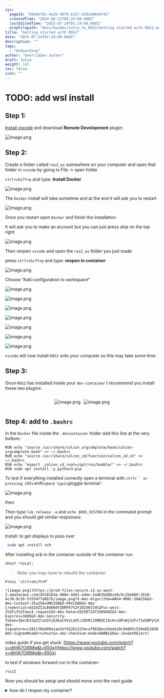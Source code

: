 ```yaml
---
sys:
  pageId: "89e0a78c-4e2b-4070-b327-d28cb0694742"
  createdTime: "2024-08-21T00:24:00.000Z"
  lastEditedTime: "2025-07-24T01:19:00.000Z"
  propFilepath: "docs/Guides/intro_to_ROS2/Getting started with ROS2.md"
title: "Getting started with ROS2"
date: "2025-07-24T01:19:00.000Z"
description: ""
tags:
  - "Onboarding"
author: "Overridden author"
draft: false
weight: 141
toc: false
icon: ""
---
```


# TODO: add wsl install

## Step 1:

[Install vscode](https://code.visualstudio.com/download) and download **Remote Development** plugin:

![image.png](https://prod-files-secure.s3.us-west-2.amazonaws.com/d518164a-d88e-44d1-a4ee-3adb3bd8bce0/efb52993-1881-4a40-b95e-6f020334f022/image.png?X-Amz-Algorithm=AWS4-HMAC-SHA256&X-Amz-Content-Sha256=UNSIGNED-PAYLOAD&X-Amz-Credential=ASIAZI2LB466W3A6KFUO%2F20250724%2Fus-west-2%2Fs3%2Faws4_request&X-Amz-Date=20250724T190936Z&X-Amz-Expires=3600&X-Amz-Security-Token=IQoJb3JpZ2luX2VjEAkaCXVzLXdlc3QtMiJHMEUCIQCekV5p0JEWpgZFGutV2ko7yywqb8OYysSgUKi5AjZ4zAIgbeRziaXULf3SSyDBhXfxTi%2FjFJHSDgvNMQLuyck2Eccq%2FwMIMhAAGgw2Mzc0MjMxODM4MDUiDAGUW%2FA1TgJUfhJYWCrcA9XsH4W%2BjJnG0swNOuXxCjj5t%2FbIsPerUmJajXA%2BG2MP5Ejr9nw4DMxKOnZJ86n64w54IybxuauajlBwB7fZ877reD8e0QA%2BjdvGIDwDNadekc4og4GVakpdUE9mjs%2ByZt7LBd3bceBtrs2H%2BszjxWVA6KTfr25AR%2FkaSiDmOTfKiBJ0%2FenKUwjfJ0QU1xW8HOaOOHBCKmfTdU3phAm0S6ywef4Ap%2BTCz0l%2B1d%2FLYb0Bey3KpcRUlVRNlro7x%2B%2FGkuGqDIPTmoVc2utgAUVjJZ4j5zUHeINDHcyVzxNmtry4VL8st93G6KfgG3sZWzH64RjvSJeQ1ACUf3rHI1Tu9MVj3Jl5Pyn01JNeR5q%2FV2v1Xu%2BClosY8O3qLYJEM47OLHMoECwPfRqSXTAJvklJRrCMv2zK1sLG8he2e7P8vuJ7f7pxk8QTIFqdZQHtosHGuJ%2BKbXud1Jsktz6HXD8gdvAs0ebPOmX97RtpmBDFBc%2FnIYh3Gxuq3U2OQy%2Fhijv4zCWFDmuIR8iUtOg2C3grW4M4AUTKs39TBRobU5tFRdro8pRJAE3HVN1mjt%2BZQ3HfnF9EbGCNlLz80%2FRQDnFs8XroIwnj%2Fd9VQBQQeYTNZqrTlxgA8Eyze8r2Vj3EMPLTicQGOqUB9TF0V5z2wtbY4cWM7SQ7rosQFdSTedIQzRx6uxZs3jxnvuewbXSQ0TGWXbCz6158SeEDMxZRJu8xWvtTRtqkhYti3iVECYAh4JaNlzgQRSPwGlhNz2pSIAvGTnuolQn1YYel3YRgM7%2BQW%2Br2FQJNzACP9KJflaS%2F7d86tYDM8EutQ1XGPZTVJFoQllUxE%2BhKNmsfT09Vk3lPHl3mtRyyv2545Ono&X-Amz-Signature=434eabb1784ad8e493a4c65d2eedf0d0fe01dfdc8534c6303cf89cb5872e3480&X-Amz-SignedHeaders=host&x-amz-checksum-mode=ENABLED&x-id=GetObject)

## Step 2:

Create a folder called `ros2_ws` somewhere on your computer and open that folder in `vscode` by going to File → open folder 

`ctrl+shift+p` and type: **Install Docker**

![image.png](https://prod-files-secure.s3.us-west-2.amazonaws.com/d518164a-d88e-44d1-a4ee-3adb3bd8bce0/2269dc0e-1cd5-47ff-bceb-c04ad9b2eab0/image.png?X-Amz-Algorithm=AWS4-HMAC-SHA256&X-Amz-Content-Sha256=UNSIGNED-PAYLOAD&X-Amz-Credential=ASIAZI2LB466W3A6KFUO%2F20250724%2Fus-west-2%2Fs3%2Faws4_request&X-Amz-Date=20250724T190936Z&X-Amz-Expires=3600&X-Amz-Security-Token=IQoJb3JpZ2luX2VjEAkaCXVzLXdlc3QtMiJHMEUCIQCekV5p0JEWpgZFGutV2ko7yywqb8OYysSgUKi5AjZ4zAIgbeRziaXULf3SSyDBhXfxTi%2FjFJHSDgvNMQLuyck2Eccq%2FwMIMhAAGgw2Mzc0MjMxODM4MDUiDAGUW%2FA1TgJUfhJYWCrcA9XsH4W%2BjJnG0swNOuXxCjj5t%2FbIsPerUmJajXA%2BG2MP5Ejr9nw4DMxKOnZJ86n64w54IybxuauajlBwB7fZ877reD8e0QA%2BjdvGIDwDNadekc4og4GVakpdUE9mjs%2ByZt7LBd3bceBtrs2H%2BszjxWVA6KTfr25AR%2FkaSiDmOTfKiBJ0%2FenKUwjfJ0QU1xW8HOaOOHBCKmfTdU3phAm0S6ywef4Ap%2BTCz0l%2B1d%2FLYb0Bey3KpcRUlVRNlro7x%2B%2FGkuGqDIPTmoVc2utgAUVjJZ4j5zUHeINDHcyVzxNmtry4VL8st93G6KfgG3sZWzH64RjvSJeQ1ACUf3rHI1Tu9MVj3Jl5Pyn01JNeR5q%2FV2v1Xu%2BClosY8O3qLYJEM47OLHMoECwPfRqSXTAJvklJRrCMv2zK1sLG8he2e7P8vuJ7f7pxk8QTIFqdZQHtosHGuJ%2BKbXud1Jsktz6HXD8gdvAs0ebPOmX97RtpmBDFBc%2FnIYh3Gxuq3U2OQy%2Fhijv4zCWFDmuIR8iUtOg2C3grW4M4AUTKs39TBRobU5tFRdro8pRJAE3HVN1mjt%2BZQ3HfnF9EbGCNlLz80%2FRQDnFs8XroIwnj%2Fd9VQBQQeYTNZqrTlxgA8Eyze8r2Vj3EMPLTicQGOqUB9TF0V5z2wtbY4cWM7SQ7rosQFdSTedIQzRx6uxZs3jxnvuewbXSQ0TGWXbCz6158SeEDMxZRJu8xWvtTRtqkhYti3iVECYAh4JaNlzgQRSPwGlhNz2pSIAvGTnuolQn1YYel3YRgM7%2BQW%2Br2FQJNzACP9KJflaS%2F7d86tYDM8EutQ1XGPZTVJFoQllUxE%2BhKNmsfT09Vk3lPHl3mtRyyv2545Ono&X-Amz-Signature=4ae6a164f272dbb6f1a360e0f7a8f474be73bfb4a9df8a65902b53158031646c&X-Amz-SignedHeaders=host&x-amz-checksum-mode=ENABLED&x-id=GetObject)

The `Docker` install will take sometime and at the end it will ask you to restart

![image.png](https://prod-files-secure.s3.us-west-2.amazonaws.com/d518164a-d88e-44d1-a4ee-3adb3bd8bce0/ed233f78-be33-4b1f-b89c-9c346c0e961e/image.png?X-Amz-Algorithm=AWS4-HMAC-SHA256&X-Amz-Content-Sha256=UNSIGNED-PAYLOAD&X-Amz-Credential=ASIAZI2LB466W3A6KFUO%2F20250724%2Fus-west-2%2Fs3%2Faws4_request&X-Amz-Date=20250724T190936Z&X-Amz-Expires=3600&X-Amz-Security-Token=IQoJb3JpZ2luX2VjEAkaCXVzLXdlc3QtMiJHMEUCIQCekV5p0JEWpgZFGutV2ko7yywqb8OYysSgUKi5AjZ4zAIgbeRziaXULf3SSyDBhXfxTi%2FjFJHSDgvNMQLuyck2Eccq%2FwMIMhAAGgw2Mzc0MjMxODM4MDUiDAGUW%2FA1TgJUfhJYWCrcA9XsH4W%2BjJnG0swNOuXxCjj5t%2FbIsPerUmJajXA%2BG2MP5Ejr9nw4DMxKOnZJ86n64w54IybxuauajlBwB7fZ877reD8e0QA%2BjdvGIDwDNadekc4og4GVakpdUE9mjs%2ByZt7LBd3bceBtrs2H%2BszjxWVA6KTfr25AR%2FkaSiDmOTfKiBJ0%2FenKUwjfJ0QU1xW8HOaOOHBCKmfTdU3phAm0S6ywef4Ap%2BTCz0l%2B1d%2FLYb0Bey3KpcRUlVRNlro7x%2B%2FGkuGqDIPTmoVc2utgAUVjJZ4j5zUHeINDHcyVzxNmtry4VL8st93G6KfgG3sZWzH64RjvSJeQ1ACUf3rHI1Tu9MVj3Jl5Pyn01JNeR5q%2FV2v1Xu%2BClosY8O3qLYJEM47OLHMoECwPfRqSXTAJvklJRrCMv2zK1sLG8he2e7P8vuJ7f7pxk8QTIFqdZQHtosHGuJ%2BKbXud1Jsktz6HXD8gdvAs0ebPOmX97RtpmBDFBc%2FnIYh3Gxuq3U2OQy%2Fhijv4zCWFDmuIR8iUtOg2C3grW4M4AUTKs39TBRobU5tFRdro8pRJAE3HVN1mjt%2BZQ3HfnF9EbGCNlLz80%2FRQDnFs8XroIwnj%2Fd9VQBQQeYTNZqrTlxgA8Eyze8r2Vj3EMPLTicQGOqUB9TF0V5z2wtbY4cWM7SQ7rosQFdSTedIQzRx6uxZs3jxnvuewbXSQ0TGWXbCz6158SeEDMxZRJu8xWvtTRtqkhYti3iVECYAh4JaNlzgQRSPwGlhNz2pSIAvGTnuolQn1YYel3YRgM7%2BQW%2Br2FQJNzACP9KJflaS%2F7d86tYDM8EutQ1XGPZTVJFoQllUxE%2BhKNmsfT09Vk3lPHl3mtRyyv2545Ono&X-Amz-Signature=b62990bac5094d807c7f86c676ac3f10874cb094093cb86e40df01f4af5f07ea&X-Amz-SignedHeaders=host&x-amz-checksum-mode=ENABLED&x-id=GetObject)

Once you restart open `Docker` and finish the installation

It will ask you to make an account but you can just press skip on the top right

![image.png](https://prod-files-secure.s3.us-west-2.amazonaws.com/d518164a-d88e-44d1-a4ee-3adb3bd8bce0/21010ad9-1659-4fd9-9f59-9932a09b2a3d/image.png?X-Amz-Algorithm=AWS4-HMAC-SHA256&X-Amz-Content-Sha256=UNSIGNED-PAYLOAD&X-Amz-Credential=ASIAZI2LB466W3A6KFUO%2F20250724%2Fus-west-2%2Fs3%2Faws4_request&X-Amz-Date=20250724T190936Z&X-Amz-Expires=3600&X-Amz-Security-Token=IQoJb3JpZ2luX2VjEAkaCXVzLXdlc3QtMiJHMEUCIQCekV5p0JEWpgZFGutV2ko7yywqb8OYysSgUKi5AjZ4zAIgbeRziaXULf3SSyDBhXfxTi%2FjFJHSDgvNMQLuyck2Eccq%2FwMIMhAAGgw2Mzc0MjMxODM4MDUiDAGUW%2FA1TgJUfhJYWCrcA9XsH4W%2BjJnG0swNOuXxCjj5t%2FbIsPerUmJajXA%2BG2MP5Ejr9nw4DMxKOnZJ86n64w54IybxuauajlBwB7fZ877reD8e0QA%2BjdvGIDwDNadekc4og4GVakpdUE9mjs%2ByZt7LBd3bceBtrs2H%2BszjxWVA6KTfr25AR%2FkaSiDmOTfKiBJ0%2FenKUwjfJ0QU1xW8HOaOOHBCKmfTdU3phAm0S6ywef4Ap%2BTCz0l%2B1d%2FLYb0Bey3KpcRUlVRNlro7x%2B%2FGkuGqDIPTmoVc2utgAUVjJZ4j5zUHeINDHcyVzxNmtry4VL8st93G6KfgG3sZWzH64RjvSJeQ1ACUf3rHI1Tu9MVj3Jl5Pyn01JNeR5q%2FV2v1Xu%2BClosY8O3qLYJEM47OLHMoECwPfRqSXTAJvklJRrCMv2zK1sLG8he2e7P8vuJ7f7pxk8QTIFqdZQHtosHGuJ%2BKbXud1Jsktz6HXD8gdvAs0ebPOmX97RtpmBDFBc%2FnIYh3Gxuq3U2OQy%2Fhijv4zCWFDmuIR8iUtOg2C3grW4M4AUTKs39TBRobU5tFRdro8pRJAE3HVN1mjt%2BZQ3HfnF9EbGCNlLz80%2FRQDnFs8XroIwnj%2Fd9VQBQQeYTNZqrTlxgA8Eyze8r2Vj3EMPLTicQGOqUB9TF0V5z2wtbY4cWM7SQ7rosQFdSTedIQzRx6uxZs3jxnvuewbXSQ0TGWXbCz6158SeEDMxZRJu8xWvtTRtqkhYti3iVECYAh4JaNlzgQRSPwGlhNz2pSIAvGTnuolQn1YYel3YRgM7%2BQW%2Br2FQJNzACP9KJflaS%2F7d86tYDM8EutQ1XGPZTVJFoQllUxE%2BhKNmsfT09Vk3lPHl3mtRyyv2545Ono&X-Amz-Signature=3fefd50c55eeebb68018ee25672a8c4485227c5880f542478f405e83b2b21ce8&X-Amz-SignedHeaders=host&x-amz-checksum-mode=ENABLED&x-id=GetObject)

Then reopen `vscode` and open the `ros2_ws` folder you just made

press `ctrl+shift+p` and type: **reopen in container**

![image.png](https://prod-files-secure.s3.us-west-2.amazonaws.com/d518164a-d88e-44d1-a4ee-3adb3bd8bce0/4e93b8c2-41ad-488c-8095-c74205196118/image.png?X-Amz-Algorithm=AWS4-HMAC-SHA256&X-Amz-Content-Sha256=UNSIGNED-PAYLOAD&X-Amz-Credential=ASIAZI2LB466W3A6KFUO%2F20250724%2Fus-west-2%2Fs3%2Faws4_request&X-Amz-Date=20250724T190936Z&X-Amz-Expires=3600&X-Amz-Security-Token=IQoJb3JpZ2luX2VjEAkaCXVzLXdlc3QtMiJHMEUCIQCekV5p0JEWpgZFGutV2ko7yywqb8OYysSgUKi5AjZ4zAIgbeRziaXULf3SSyDBhXfxTi%2FjFJHSDgvNMQLuyck2Eccq%2FwMIMhAAGgw2Mzc0MjMxODM4MDUiDAGUW%2FA1TgJUfhJYWCrcA9XsH4W%2BjJnG0swNOuXxCjj5t%2FbIsPerUmJajXA%2BG2MP5Ejr9nw4DMxKOnZJ86n64w54IybxuauajlBwB7fZ877reD8e0QA%2BjdvGIDwDNadekc4og4GVakpdUE9mjs%2ByZt7LBd3bceBtrs2H%2BszjxWVA6KTfr25AR%2FkaSiDmOTfKiBJ0%2FenKUwjfJ0QU1xW8HOaOOHBCKmfTdU3phAm0S6ywef4Ap%2BTCz0l%2B1d%2FLYb0Bey3KpcRUlVRNlro7x%2B%2FGkuGqDIPTmoVc2utgAUVjJZ4j5zUHeINDHcyVzxNmtry4VL8st93G6KfgG3sZWzH64RjvSJeQ1ACUf3rHI1Tu9MVj3Jl5Pyn01JNeR5q%2FV2v1Xu%2BClosY8O3qLYJEM47OLHMoECwPfRqSXTAJvklJRrCMv2zK1sLG8he2e7P8vuJ7f7pxk8QTIFqdZQHtosHGuJ%2BKbXud1Jsktz6HXD8gdvAs0ebPOmX97RtpmBDFBc%2FnIYh3Gxuq3U2OQy%2Fhijv4zCWFDmuIR8iUtOg2C3grW4M4AUTKs39TBRobU5tFRdro8pRJAE3HVN1mjt%2BZQ3HfnF9EbGCNlLz80%2FRQDnFs8XroIwnj%2Fd9VQBQQeYTNZqrTlxgA8Eyze8r2Vj3EMPLTicQGOqUB9TF0V5z2wtbY4cWM7SQ7rosQFdSTedIQzRx6uxZs3jxnvuewbXSQ0TGWXbCz6158SeEDMxZRJu8xWvtTRtqkhYti3iVECYAh4JaNlzgQRSPwGlhNz2pSIAvGTnuolQn1YYel3YRgM7%2BQW%2Br2FQJNzACP9KJflaS%2F7d86tYDM8EutQ1XGPZTVJFoQllUxE%2BhKNmsfT09Vk3lPHl3mtRyyv2545Ono&X-Amz-Signature=34e5755600c7583af137e363dabc31126a3e9b1407e7c0b663e29200544682d1&X-Amz-SignedHeaders=host&x-amz-checksum-mode=ENABLED&x-id=GetObject)

Choose “Add configuration to workspace”

![image.png](https://prod-files-secure.s3.us-west-2.amazonaws.com/d518164a-d88e-44d1-a4ee-3adb3bd8bce0/9560b282-5060-4989-ba37-97e7b2c22476/image.png?X-Amz-Algorithm=AWS4-HMAC-SHA256&X-Amz-Content-Sha256=UNSIGNED-PAYLOAD&X-Amz-Credential=ASIAZI2LB466W3A6KFUO%2F20250724%2Fus-west-2%2Fs3%2Faws4_request&X-Amz-Date=20250724T190936Z&X-Amz-Expires=3600&X-Amz-Security-Token=IQoJb3JpZ2luX2VjEAkaCXVzLXdlc3QtMiJHMEUCIQCekV5p0JEWpgZFGutV2ko7yywqb8OYysSgUKi5AjZ4zAIgbeRziaXULf3SSyDBhXfxTi%2FjFJHSDgvNMQLuyck2Eccq%2FwMIMhAAGgw2Mzc0MjMxODM4MDUiDAGUW%2FA1TgJUfhJYWCrcA9XsH4W%2BjJnG0swNOuXxCjj5t%2FbIsPerUmJajXA%2BG2MP5Ejr9nw4DMxKOnZJ86n64w54IybxuauajlBwB7fZ877reD8e0QA%2BjdvGIDwDNadekc4og4GVakpdUE9mjs%2ByZt7LBd3bceBtrs2H%2BszjxWVA6KTfr25AR%2FkaSiDmOTfKiBJ0%2FenKUwjfJ0QU1xW8HOaOOHBCKmfTdU3phAm0S6ywef4Ap%2BTCz0l%2B1d%2FLYb0Bey3KpcRUlVRNlro7x%2B%2FGkuGqDIPTmoVc2utgAUVjJZ4j5zUHeINDHcyVzxNmtry4VL8st93G6KfgG3sZWzH64RjvSJeQ1ACUf3rHI1Tu9MVj3Jl5Pyn01JNeR5q%2FV2v1Xu%2BClosY8O3qLYJEM47OLHMoECwPfRqSXTAJvklJRrCMv2zK1sLG8he2e7P8vuJ7f7pxk8QTIFqdZQHtosHGuJ%2BKbXud1Jsktz6HXD8gdvAs0ebPOmX97RtpmBDFBc%2FnIYh3Gxuq3U2OQy%2Fhijv4zCWFDmuIR8iUtOg2C3grW4M4AUTKs39TBRobU5tFRdro8pRJAE3HVN1mjt%2BZQ3HfnF9EbGCNlLz80%2FRQDnFs8XroIwnj%2Fd9VQBQQeYTNZqrTlxgA8Eyze8r2Vj3EMPLTicQGOqUB9TF0V5z2wtbY4cWM7SQ7rosQFdSTedIQzRx6uxZs3jxnvuewbXSQ0TGWXbCz6158SeEDMxZRJu8xWvtTRtqkhYti3iVECYAh4JaNlzgQRSPwGlhNz2pSIAvGTnuolQn1YYel3YRgM7%2BQW%2Br2FQJNzACP9KJflaS%2F7d86tYDM8EutQ1XGPZTVJFoQllUxE%2BhKNmsfT09Vk3lPHl3mtRyyv2545Ono&X-Amz-Signature=95881ca22f74367036170347d075e1a2601f1b1456ce5726baad9f862b3bc4ed&X-Amz-SignedHeaders=host&x-amz-checksum-mode=ENABLED&x-id=GetObject)

![image.png](https://prod-files-secure.s3.us-west-2.amazonaws.com/d518164a-d88e-44d1-a4ee-3adb3bd8bce0/2ee63f81-886b-48e8-a553-dc6e5eac99e4/image.png?X-Amz-Algorithm=AWS4-HMAC-SHA256&X-Amz-Content-Sha256=UNSIGNED-PAYLOAD&X-Amz-Credential=ASIAZI2LB466W3A6KFUO%2F20250724%2Fus-west-2%2Fs3%2Faws4_request&X-Amz-Date=20250724T190936Z&X-Amz-Expires=3600&X-Amz-Security-Token=IQoJb3JpZ2luX2VjEAkaCXVzLXdlc3QtMiJHMEUCIQCekV5p0JEWpgZFGutV2ko7yywqb8OYysSgUKi5AjZ4zAIgbeRziaXULf3SSyDBhXfxTi%2FjFJHSDgvNMQLuyck2Eccq%2FwMIMhAAGgw2Mzc0MjMxODM4MDUiDAGUW%2FA1TgJUfhJYWCrcA9XsH4W%2BjJnG0swNOuXxCjj5t%2FbIsPerUmJajXA%2BG2MP5Ejr9nw4DMxKOnZJ86n64w54IybxuauajlBwB7fZ877reD8e0QA%2BjdvGIDwDNadekc4og4GVakpdUE9mjs%2ByZt7LBd3bceBtrs2H%2BszjxWVA6KTfr25AR%2FkaSiDmOTfKiBJ0%2FenKUwjfJ0QU1xW8HOaOOHBCKmfTdU3phAm0S6ywef4Ap%2BTCz0l%2B1d%2FLYb0Bey3KpcRUlVRNlro7x%2B%2FGkuGqDIPTmoVc2utgAUVjJZ4j5zUHeINDHcyVzxNmtry4VL8st93G6KfgG3sZWzH64RjvSJeQ1ACUf3rHI1Tu9MVj3Jl5Pyn01JNeR5q%2FV2v1Xu%2BClosY8O3qLYJEM47OLHMoECwPfRqSXTAJvklJRrCMv2zK1sLG8he2e7P8vuJ7f7pxk8QTIFqdZQHtosHGuJ%2BKbXud1Jsktz6HXD8gdvAs0ebPOmX97RtpmBDFBc%2FnIYh3Gxuq3U2OQy%2Fhijv4zCWFDmuIR8iUtOg2C3grW4M4AUTKs39TBRobU5tFRdro8pRJAE3HVN1mjt%2BZQ3HfnF9EbGCNlLz80%2FRQDnFs8XroIwnj%2Fd9VQBQQeYTNZqrTlxgA8Eyze8r2Vj3EMPLTicQGOqUB9TF0V5z2wtbY4cWM7SQ7rosQFdSTedIQzRx6uxZs3jxnvuewbXSQ0TGWXbCz6158SeEDMxZRJu8xWvtTRtqkhYti3iVECYAh4JaNlzgQRSPwGlhNz2pSIAvGTnuolQn1YYel3YRgM7%2BQW%2Br2FQJNzACP9KJflaS%2F7d86tYDM8EutQ1XGPZTVJFoQllUxE%2BhKNmsfT09Vk3lPHl3mtRyyv2545Ono&X-Amz-Signature=55832fa8e3c205ddc325f5ba35b229a8367c61ef6046951f09521b657daf299e&X-Amz-SignedHeaders=host&x-amz-checksum-mode=ENABLED&x-id=GetObject)

![image.png](https://prod-files-secure.s3.us-west-2.amazonaws.com/d518164a-d88e-44d1-a4ee-3adb3bd8bce0/e0fd626c-c8b6-4b2c-95d1-fa4c26514504/image.png?X-Amz-Algorithm=AWS4-HMAC-SHA256&X-Amz-Content-Sha256=UNSIGNED-PAYLOAD&X-Amz-Credential=ASIAZI2LB466W3A6KFUO%2F20250724%2Fus-west-2%2Fs3%2Faws4_request&X-Amz-Date=20250724T190936Z&X-Amz-Expires=3600&X-Amz-Security-Token=IQoJb3JpZ2luX2VjEAkaCXVzLXdlc3QtMiJHMEUCIQCekV5p0JEWpgZFGutV2ko7yywqb8OYysSgUKi5AjZ4zAIgbeRziaXULf3SSyDBhXfxTi%2FjFJHSDgvNMQLuyck2Eccq%2FwMIMhAAGgw2Mzc0MjMxODM4MDUiDAGUW%2FA1TgJUfhJYWCrcA9XsH4W%2BjJnG0swNOuXxCjj5t%2FbIsPerUmJajXA%2BG2MP5Ejr9nw4DMxKOnZJ86n64w54IybxuauajlBwB7fZ877reD8e0QA%2BjdvGIDwDNadekc4og4GVakpdUE9mjs%2ByZt7LBd3bceBtrs2H%2BszjxWVA6KTfr25AR%2FkaSiDmOTfKiBJ0%2FenKUwjfJ0QU1xW8HOaOOHBCKmfTdU3phAm0S6ywef4Ap%2BTCz0l%2B1d%2FLYb0Bey3KpcRUlVRNlro7x%2B%2FGkuGqDIPTmoVc2utgAUVjJZ4j5zUHeINDHcyVzxNmtry4VL8st93G6KfgG3sZWzH64RjvSJeQ1ACUf3rHI1Tu9MVj3Jl5Pyn01JNeR5q%2FV2v1Xu%2BClosY8O3qLYJEM47OLHMoECwPfRqSXTAJvklJRrCMv2zK1sLG8he2e7P8vuJ7f7pxk8QTIFqdZQHtosHGuJ%2BKbXud1Jsktz6HXD8gdvAs0ebPOmX97RtpmBDFBc%2FnIYh3Gxuq3U2OQy%2Fhijv4zCWFDmuIR8iUtOg2C3grW4M4AUTKs39TBRobU5tFRdro8pRJAE3HVN1mjt%2BZQ3HfnF9EbGCNlLz80%2FRQDnFs8XroIwnj%2Fd9VQBQQeYTNZqrTlxgA8Eyze8r2Vj3EMPLTicQGOqUB9TF0V5z2wtbY4cWM7SQ7rosQFdSTedIQzRx6uxZs3jxnvuewbXSQ0TGWXbCz6158SeEDMxZRJu8xWvtTRtqkhYti3iVECYAh4JaNlzgQRSPwGlhNz2pSIAvGTnuolQn1YYel3YRgM7%2BQW%2Br2FQJNzACP9KJflaS%2F7d86tYDM8EutQ1XGPZTVJFoQllUxE%2BhKNmsfT09Vk3lPHl3mtRyyv2545Ono&X-Amz-Signature=9d4f6e435c9b3c3343cba4d182d1a5f50ae59d9a1690640ed2bea4d379f238c2&X-Amz-SignedHeaders=host&x-amz-checksum-mode=ENABLED&x-id=GetObject)

![image.png](https://prod-files-secure.s3.us-west-2.amazonaws.com/d518164a-d88e-44d1-a4ee-3adb3bd8bce0/a2e13f50-d2ab-4719-a4c2-7ced634bfc9d/image.png?X-Amz-Algorithm=AWS4-HMAC-SHA256&X-Amz-Content-Sha256=UNSIGNED-PAYLOAD&X-Amz-Credential=ASIAZI2LB466W3A6KFUO%2F20250724%2Fus-west-2%2Fs3%2Faws4_request&X-Amz-Date=20250724T190936Z&X-Amz-Expires=3600&X-Amz-Security-Token=IQoJb3JpZ2luX2VjEAkaCXVzLXdlc3QtMiJHMEUCIQCekV5p0JEWpgZFGutV2ko7yywqb8OYysSgUKi5AjZ4zAIgbeRziaXULf3SSyDBhXfxTi%2FjFJHSDgvNMQLuyck2Eccq%2FwMIMhAAGgw2Mzc0MjMxODM4MDUiDAGUW%2FA1TgJUfhJYWCrcA9XsH4W%2BjJnG0swNOuXxCjj5t%2FbIsPerUmJajXA%2BG2MP5Ejr9nw4DMxKOnZJ86n64w54IybxuauajlBwB7fZ877reD8e0QA%2BjdvGIDwDNadekc4og4GVakpdUE9mjs%2ByZt7LBd3bceBtrs2H%2BszjxWVA6KTfr25AR%2FkaSiDmOTfKiBJ0%2FenKUwjfJ0QU1xW8HOaOOHBCKmfTdU3phAm0S6ywef4Ap%2BTCz0l%2B1d%2FLYb0Bey3KpcRUlVRNlro7x%2B%2FGkuGqDIPTmoVc2utgAUVjJZ4j5zUHeINDHcyVzxNmtry4VL8st93G6KfgG3sZWzH64RjvSJeQ1ACUf3rHI1Tu9MVj3Jl5Pyn01JNeR5q%2FV2v1Xu%2BClosY8O3qLYJEM47OLHMoECwPfRqSXTAJvklJRrCMv2zK1sLG8he2e7P8vuJ7f7pxk8QTIFqdZQHtosHGuJ%2BKbXud1Jsktz6HXD8gdvAs0ebPOmX97RtpmBDFBc%2FnIYh3Gxuq3U2OQy%2Fhijv4zCWFDmuIR8iUtOg2C3grW4M4AUTKs39TBRobU5tFRdro8pRJAE3HVN1mjt%2BZQ3HfnF9EbGCNlLz80%2FRQDnFs8XroIwnj%2Fd9VQBQQeYTNZqrTlxgA8Eyze8r2Vj3EMPLTicQGOqUB9TF0V5z2wtbY4cWM7SQ7rosQFdSTedIQzRx6uxZs3jxnvuewbXSQ0TGWXbCz6158SeEDMxZRJu8xWvtTRtqkhYti3iVECYAh4JaNlzgQRSPwGlhNz2pSIAvGTnuolQn1YYel3YRgM7%2BQW%2Br2FQJNzACP9KJflaS%2F7d86tYDM8EutQ1XGPZTVJFoQllUxE%2BhKNmsfT09Vk3lPHl3mtRyyv2545Ono&X-Amz-Signature=16ae3fdc82cfb7f59b8d192afe84e6c5340d39a5b2ecc34e35379f83c744f441&X-Amz-SignedHeaders=host&x-amz-checksum-mode=ENABLED&x-id=GetObject)

![image.png](https://prod-files-secure.s3.us-west-2.amazonaws.com/d518164a-d88e-44d1-a4ee-3adb3bd8bce0/6cc478ad-aaba-4bf7-9fcc-403277ab896c/image.png?X-Amz-Algorithm=AWS4-HMAC-SHA256&X-Amz-Content-Sha256=UNSIGNED-PAYLOAD&X-Amz-Credential=ASIAZI2LB466W3A6KFUO%2F20250724%2Fus-west-2%2Fs3%2Faws4_request&X-Amz-Date=20250724T190936Z&X-Amz-Expires=3600&X-Amz-Security-Token=IQoJb3JpZ2luX2VjEAkaCXVzLXdlc3QtMiJHMEUCIQCekV5p0JEWpgZFGutV2ko7yywqb8OYysSgUKi5AjZ4zAIgbeRziaXULf3SSyDBhXfxTi%2FjFJHSDgvNMQLuyck2Eccq%2FwMIMhAAGgw2Mzc0MjMxODM4MDUiDAGUW%2FA1TgJUfhJYWCrcA9XsH4W%2BjJnG0swNOuXxCjj5t%2FbIsPerUmJajXA%2BG2MP5Ejr9nw4DMxKOnZJ86n64w54IybxuauajlBwB7fZ877reD8e0QA%2BjdvGIDwDNadekc4og4GVakpdUE9mjs%2ByZt7LBd3bceBtrs2H%2BszjxWVA6KTfr25AR%2FkaSiDmOTfKiBJ0%2FenKUwjfJ0QU1xW8HOaOOHBCKmfTdU3phAm0S6ywef4Ap%2BTCz0l%2B1d%2FLYb0Bey3KpcRUlVRNlro7x%2B%2FGkuGqDIPTmoVc2utgAUVjJZ4j5zUHeINDHcyVzxNmtry4VL8st93G6KfgG3sZWzH64RjvSJeQ1ACUf3rHI1Tu9MVj3Jl5Pyn01JNeR5q%2FV2v1Xu%2BClosY8O3qLYJEM47OLHMoECwPfRqSXTAJvklJRrCMv2zK1sLG8he2e7P8vuJ7f7pxk8QTIFqdZQHtosHGuJ%2BKbXud1Jsktz6HXD8gdvAs0ebPOmX97RtpmBDFBc%2FnIYh3Gxuq3U2OQy%2Fhijv4zCWFDmuIR8iUtOg2C3grW4M4AUTKs39TBRobU5tFRdro8pRJAE3HVN1mjt%2BZQ3HfnF9EbGCNlLz80%2FRQDnFs8XroIwnj%2Fd9VQBQQeYTNZqrTlxgA8Eyze8r2Vj3EMPLTicQGOqUB9TF0V5z2wtbY4cWM7SQ7rosQFdSTedIQzRx6uxZs3jxnvuewbXSQ0TGWXbCz6158SeEDMxZRJu8xWvtTRtqkhYti3iVECYAh4JaNlzgQRSPwGlhNz2pSIAvGTnuolQn1YYel3YRgM7%2BQW%2Br2FQJNzACP9KJflaS%2F7d86tYDM8EutQ1XGPZTVJFoQllUxE%2BhKNmsfT09Vk3lPHl3mtRyyv2545Ono&X-Amz-Signature=cf6d4df6101403b3839a2ecde31d4f12aa7e946d0751cc24d6622b9789920a78&X-Amz-SignedHeaders=host&x-amz-checksum-mode=ENABLED&x-id=GetObject)

![image.png](https://prod-files-secure.s3.us-west-2.amazonaws.com/d518164a-d88e-44d1-a4ee-3adb3bd8bce0/53255b28-f75e-430f-b9e3-c0ac8577e42b/image.png?X-Amz-Algorithm=AWS4-HMAC-SHA256&X-Amz-Content-Sha256=UNSIGNED-PAYLOAD&X-Amz-Credential=ASIAZI2LB466W3A6KFUO%2F20250724%2Fus-west-2%2Fs3%2Faws4_request&X-Amz-Date=20250724T190936Z&X-Amz-Expires=3600&X-Amz-Security-Token=IQoJb3JpZ2luX2VjEAkaCXVzLXdlc3QtMiJHMEUCIQCekV5p0JEWpgZFGutV2ko7yywqb8OYysSgUKi5AjZ4zAIgbeRziaXULf3SSyDBhXfxTi%2FjFJHSDgvNMQLuyck2Eccq%2FwMIMhAAGgw2Mzc0MjMxODM4MDUiDAGUW%2FA1TgJUfhJYWCrcA9XsH4W%2BjJnG0swNOuXxCjj5t%2FbIsPerUmJajXA%2BG2MP5Ejr9nw4DMxKOnZJ86n64w54IybxuauajlBwB7fZ877reD8e0QA%2BjdvGIDwDNadekc4og4GVakpdUE9mjs%2ByZt7LBd3bceBtrs2H%2BszjxWVA6KTfr25AR%2FkaSiDmOTfKiBJ0%2FenKUwjfJ0QU1xW8HOaOOHBCKmfTdU3phAm0S6ywef4Ap%2BTCz0l%2B1d%2FLYb0Bey3KpcRUlVRNlro7x%2B%2FGkuGqDIPTmoVc2utgAUVjJZ4j5zUHeINDHcyVzxNmtry4VL8st93G6KfgG3sZWzH64RjvSJeQ1ACUf3rHI1Tu9MVj3Jl5Pyn01JNeR5q%2FV2v1Xu%2BClosY8O3qLYJEM47OLHMoECwPfRqSXTAJvklJRrCMv2zK1sLG8he2e7P8vuJ7f7pxk8QTIFqdZQHtosHGuJ%2BKbXud1Jsktz6HXD8gdvAs0ebPOmX97RtpmBDFBc%2FnIYh3Gxuq3U2OQy%2Fhijv4zCWFDmuIR8iUtOg2C3grW4M4AUTKs39TBRobU5tFRdro8pRJAE3HVN1mjt%2BZQ3HfnF9EbGCNlLz80%2FRQDnFs8XroIwnj%2Fd9VQBQQeYTNZqrTlxgA8Eyze8r2Vj3EMPLTicQGOqUB9TF0V5z2wtbY4cWM7SQ7rosQFdSTedIQzRx6uxZs3jxnvuewbXSQ0TGWXbCz6158SeEDMxZRJu8xWvtTRtqkhYti3iVECYAh4JaNlzgQRSPwGlhNz2pSIAvGTnuolQn1YYel3YRgM7%2BQW%2Br2FQJNzACP9KJflaS%2F7d86tYDM8EutQ1XGPZTVJFoQllUxE%2BhKNmsfT09Vk3lPHl3mtRyyv2545Ono&X-Amz-Signature=3d93bf22f87bb9592ee7cd3d500374496859b22e6995d76b5a0d87223dd683d7&X-Amz-SignedHeaders=host&x-amz-checksum-mode=ENABLED&x-id=GetObject)

![image.png](https://prod-files-secure.s3.us-west-2.amazonaws.com/d518164a-d88e-44d1-a4ee-3adb3bd8bce0/7c562767-5af9-4ffb-97d1-327bcdf4ee00/image.png?X-Amz-Algorithm=AWS4-HMAC-SHA256&X-Amz-Content-Sha256=UNSIGNED-PAYLOAD&X-Amz-Credential=ASIAZI2LB466W3A6KFUO%2F20250724%2Fus-west-2%2Fs3%2Faws4_request&X-Amz-Date=20250724T190936Z&X-Amz-Expires=3600&X-Amz-Security-Token=IQoJb3JpZ2luX2VjEAkaCXVzLXdlc3QtMiJHMEUCIQCekV5p0JEWpgZFGutV2ko7yywqb8OYysSgUKi5AjZ4zAIgbeRziaXULf3SSyDBhXfxTi%2FjFJHSDgvNMQLuyck2Eccq%2FwMIMhAAGgw2Mzc0MjMxODM4MDUiDAGUW%2FA1TgJUfhJYWCrcA9XsH4W%2BjJnG0swNOuXxCjj5t%2FbIsPerUmJajXA%2BG2MP5Ejr9nw4DMxKOnZJ86n64w54IybxuauajlBwB7fZ877reD8e0QA%2BjdvGIDwDNadekc4og4GVakpdUE9mjs%2ByZt7LBd3bceBtrs2H%2BszjxWVA6KTfr25AR%2FkaSiDmOTfKiBJ0%2FenKUwjfJ0QU1xW8HOaOOHBCKmfTdU3phAm0S6ywef4Ap%2BTCz0l%2B1d%2FLYb0Bey3KpcRUlVRNlro7x%2B%2FGkuGqDIPTmoVc2utgAUVjJZ4j5zUHeINDHcyVzxNmtry4VL8st93G6KfgG3sZWzH64RjvSJeQ1ACUf3rHI1Tu9MVj3Jl5Pyn01JNeR5q%2FV2v1Xu%2BClosY8O3qLYJEM47OLHMoECwPfRqSXTAJvklJRrCMv2zK1sLG8he2e7P8vuJ7f7pxk8QTIFqdZQHtosHGuJ%2BKbXud1Jsktz6HXD8gdvAs0ebPOmX97RtpmBDFBc%2FnIYh3Gxuq3U2OQy%2Fhijv4zCWFDmuIR8iUtOg2C3grW4M4AUTKs39TBRobU5tFRdro8pRJAE3HVN1mjt%2BZQ3HfnF9EbGCNlLz80%2FRQDnFs8XroIwnj%2Fd9VQBQQeYTNZqrTlxgA8Eyze8r2Vj3EMPLTicQGOqUB9TF0V5z2wtbY4cWM7SQ7rosQFdSTedIQzRx6uxZs3jxnvuewbXSQ0TGWXbCz6158SeEDMxZRJu8xWvtTRtqkhYti3iVECYAh4JaNlzgQRSPwGlhNz2pSIAvGTnuolQn1YYel3YRgM7%2BQW%2Br2FQJNzACP9KJflaS%2F7d86tYDM8EutQ1XGPZTVJFoQllUxE%2BhKNmsfT09Vk3lPHl3mtRyyv2545Ono&X-Amz-Signature=3e8182424959ccdfbf38200f6858c8d1079ba3136b4cf0adf8d85b875ac9fa23&X-Amz-SignedHeaders=host&x-amz-checksum-mode=ENABLED&x-id=GetObject)

`vscode` will now install `ROS2` onto your computer so this may take some time.

## Step 3:

Once `ROS2` has installed inside your `dev-container` I recommend you install these two plugins:

<div style="display: flex;flex-direction: row; column-gap:10px; max-width: 630px;justify-content: center;">
<div>

![image.png](https://prod-files-secure.s3.us-west-2.amazonaws.com/d518164a-d88e-44d1-a4ee-3adb3bd8bce0/3fc3d550-5a54-4ba1-ba6b-faa01cdb7369/image.png?X-Amz-Algorithm=AWS4-HMAC-SHA256&X-Amz-Content-Sha256=UNSIGNED-PAYLOAD&X-Amz-Credential=ASIAZI2LB466VDSNGEY6%2F20250724%2Fus-west-2%2Fs3%2Faws4_request&X-Amz-Date=20250724T190940Z&X-Amz-Expires=3600&X-Amz-Security-Token=IQoJb3JpZ2luX2VjEAkaCXVzLXdlc3QtMiJIMEYCIQDfXIgPKGl%2BjHxpXrUmCyOvhmMunAjsONmSXqo0c9e2vAIhAO4a2FNh0nuPWQIHXtJlS8d3276sCBe7hYSVgOYwNB6zKv8DCDIQABoMNjM3NDIzMTgzODA1Igyga64nSzDXGBEttToq3AMPJWZbV0aNfhg%2B5JWCtE2NtAynDHi0uc%2F7Eb8exd%2BEKIfO8c8vIADbQAsfPDY6HFSUuI7zQDoaUeiS8GP1VLuFSgtSfz5YoBt7ofMCQk4ULUOb2q%2F0Xnpmq%2Bsip%2FFQOyLi7ScsmNTU45gAd3v5xkx63UfLGMOIk7Y%2B7r9oVWGwUBclb8cpiZhAOTezIZnQWJg1DV5SgjQ1nCj7rtkVW0ctYjj7RE18Az9U8TrtWlAd0IraIdHWlBeDBeC1YlopYvrn%2B5FZYhlEjRUKvHYYgPgsKISRRmfDEpOX%2FcDGJ4s18WkLelgtX6f3PQF5qCi0D4uUVeLNSAelVil2saOantl6k8BClVZzdAzvd3zFqRcwx4z5488iBzZzTil9UMyhqdryrObaaS%2FTRVOwIRYb%2F0NKRuQ707rgqsYqpEoyjmJUyF9nZk2FlsmgCJ7VsfqEjydb6GXsZTPjd6khgDSINpoUoPd%2FzQr0uHmlsLH3%2BlbEtQsx%2Bq6tg9BpaeO7EnW3aJWgkAg%2FM3gvYXLbCf4Le2It%2FNiCEtwcP4h%2FRzU8P4ZuzIiVbje3mtImkjWvJLq47%2BW5JAYVUwU4GRG3jmP1mrOPUUObiTqqmuHPuPF02Xnou%2Fx3WEw8Hudcg%2FwSyzCQ1InEBjqkAQllHxVUurk5Vsm092AiOPaaCIIEHNYkOYVSMcLnI5JawRmbJ6YBQjslCe%2BUf9xk1fcNR2CwKrXzLDXrPJjfY9LU94ShGAwsOjEv5r98HxYqIOknekNOmuA1rSZTmsZIdb8gi86B2TwDXjV3H5l9ccLvWgLXpe5bUq%2FkFeh%2Fz5nHky3tVoLEmOeONxXqbOpttXEbcTEKo%2BMAKWVGjlYZ0y1kd7ur&X-Amz-Signature=fc7b5b9711ecebeef8fbc0210112c743d77072aa37a22d16e152d1a5febad72d&X-Amz-SignedHeaders=host&x-amz-checksum-mode=ENABLED&x-id=GetObject)

</div>
<div>

![image.png](https://prod-files-secure.s3.us-west-2.amazonaws.com/d518164a-d88e-44d1-a4ee-3adb3bd8bce0/d994cc66-13c2-4093-a5a3-f84cf4601a82/image.png?X-Amz-Algorithm=AWS4-HMAC-SHA256&X-Amz-Content-Sha256=UNSIGNED-PAYLOAD&X-Amz-Credential=ASIAZI2LB466VRJH7EBR%2F20250724%2Fus-west-2%2Fs3%2Faws4_request&X-Amz-Date=20250724T190940Z&X-Amz-Expires=3600&X-Amz-Security-Token=IQoJb3JpZ2luX2VjEAkaCXVzLXdlc3QtMiJGMEQCIBVCx0IGUX%2Fga0svCHBTCWily2e3pFAOuFqeltYnB3YCAiAgQIYeKj6UHedjV371dTmgskYdmb3qn2xeRm7i5grnqir%2FAwgyEAAaDDYzNzQyMzE4MzgwNSIM6pdX2uDJu7rJJBz5KtwDkqMpnLBi%2BXYXDaI9uhElNm1ob0FU0R58VMmAN0zw%2Bgac%2BokzRAu3FPXD9k0SGtx5o33Mz7qD%2BvIOqci7ryGwqIGk3%2BXkKVP9CXRQ%2FevZm9iY%2FvoD51qPBbh7GfbJB7viKuYCoMm%2FWfg2IA2APZmDX8FgG%2FpGHOMnBFmfVJ%2Fo37Tun1PMsYYISVW3SXzL8GMSEY3%2BR3k7RRb9Td7jSzs3E5naCefk6fC3Qph%2FoVGb1mEQvzvpn8PWNh8Ed0bgrK4z6a4G7nWK6rVolEVhvqEKKYv50knQOWoKtj5Mh6Gc4UIu7ZlZvL63yd4gXBubKzTpX5OzG7xGmO8D0jVkPIBQ04%2Bs8%2FeoBXkQK861jv2vNR9WKoLmkNlkpUfsqJFvk4cxkPaHxIZVYGUdhAXhHNd59irY1qz%2FMnb2wd6kLJ7LXg3IFyK8NHtx5SuIPjDQkLn66FldXa5SQWO7xnKBoS66o7qDBlXmzyeqN5H82caBbjVxgvGWHnQ5UvkBDDsxva1MWUDp3qr%2FBfJOB3VhoS%2FUL3fKaBnwk6NT2RmBgfGi%2BqXTlzewcSsLg%2B6UPSLQVBRsYarfNjrsu0lTg%2Fj0UIfG9FaxDNt1LuFSDnyjSAXptt6rlauVetazPz2%2FYYowutSJxAY6pgGywgLbMZ9fNdX55bbuohrOX3%2F%2FWZhBl5l4nRMw9saSuxi0pfz2jt9MxsjsVX8huODC75cI5KKCFYL24Hl89T60gzNajXQ1%2BID%2BLWYdIInMjBP%2B8%2F04or1TpZsJl7MIWg0bEHKJI8Vu7XGTumZf0auCRRDmyjjZ7JLPebXJ%2FmutOF8amdKrFzx7IQt8GQQo43f%2BM7w5TloyP%2FIbNFkI6qJ%2B4r9oe2Sl&X-Amz-Signature=b727fef8ae4e787a8e9ca75b824651cd7f7c505fbce0412fd27ce47c54f2ce92&X-Amz-SignedHeaders=host&x-amz-checksum-mode=ENABLED&x-id=GetObject)

</div>
</div>

## Step 4: add to `.bashrc`

In the `Docker` file inside the `.devcontainer` folder add this line at the very bottom: 

```docker
RUN echo "source /usr/share/colcon_argcomplete/hook/colcon-argcomplete.bash" >> ~/.bashrc
RUN echo "source /usr/share/colcon_cd/function/colcon_cd.sh" >> ~/.bashrc
RUN echo "export _colcon_cd_root=/opt/ros/humble/" >> ~/.bashrc
RUN sudo apt install -y python3-pip 
```

To test if everything installed correctly open a terminal with `ctrl+`` or pressing `ctrl+shift+p` and typing `toggle terminal`:

![image.png](https://prod-files-secure.s3.us-west-2.amazonaws.com/d518164a-d88e-44d1-a4ee-3adb3bd8bce0/6a4943d8-b04e-4c02-9a58-775f3384d1a5/image.png?X-Amz-Algorithm=AWS4-HMAC-SHA256&X-Amz-Content-Sha256=UNSIGNED-PAYLOAD&X-Amz-Credential=ASIAZI2LB466W3A6KFUO%2F20250724%2Fus-west-2%2Fs3%2Faws4_request&X-Amz-Date=20250724T190936Z&X-Amz-Expires=3600&X-Amz-Security-Token=IQoJb3JpZ2luX2VjEAkaCXVzLXdlc3QtMiJHMEUCIQCekV5p0JEWpgZFGutV2ko7yywqb8OYysSgUKi5AjZ4zAIgbeRziaXULf3SSyDBhXfxTi%2FjFJHSDgvNMQLuyck2Eccq%2FwMIMhAAGgw2Mzc0MjMxODM4MDUiDAGUW%2FA1TgJUfhJYWCrcA9XsH4W%2BjJnG0swNOuXxCjj5t%2FbIsPerUmJajXA%2BG2MP5Ejr9nw4DMxKOnZJ86n64w54IybxuauajlBwB7fZ877reD8e0QA%2BjdvGIDwDNadekc4og4GVakpdUE9mjs%2ByZt7LBd3bceBtrs2H%2BszjxWVA6KTfr25AR%2FkaSiDmOTfKiBJ0%2FenKUwjfJ0QU1xW8HOaOOHBCKmfTdU3phAm0S6ywef4Ap%2BTCz0l%2B1d%2FLYb0Bey3KpcRUlVRNlro7x%2B%2FGkuGqDIPTmoVc2utgAUVjJZ4j5zUHeINDHcyVzxNmtry4VL8st93G6KfgG3sZWzH64RjvSJeQ1ACUf3rHI1Tu9MVj3Jl5Pyn01JNeR5q%2FV2v1Xu%2BClosY8O3qLYJEM47OLHMoECwPfRqSXTAJvklJRrCMv2zK1sLG8he2e7P8vuJ7f7pxk8QTIFqdZQHtosHGuJ%2BKbXud1Jsktz6HXD8gdvAs0ebPOmX97RtpmBDFBc%2FnIYh3Gxuq3U2OQy%2Fhijv4zCWFDmuIR8iUtOg2C3grW4M4AUTKs39TBRobU5tFRdro8pRJAE3HVN1mjt%2BZQ3HfnF9EbGCNlLz80%2FRQDnFs8XroIwnj%2Fd9VQBQQeYTNZqrTlxgA8Eyze8r2Vj3EMPLTicQGOqUB9TF0V5z2wtbY4cWM7SQ7rosQFdSTedIQzRx6uxZs3jxnvuewbXSQ0TGWXbCz6158SeEDMxZRJu8xWvtTRtqkhYti3iVECYAh4JaNlzgQRSPwGlhNz2pSIAvGTnuolQn1YYel3YRgM7%2BQW%2Br2FQJNzACP9KJflaS%2F7d86tYDM8EutQ1XGPZTVJFoQllUxE%2BhKNmsfT09Vk3lPHl3mtRyyv2545Ono&X-Amz-Signature=65dcd76a363b1d0ba798a9ea405318a1beb92ebde5279d975c38d29fed0d34a3&X-Amz-SignedHeaders=host&x-amz-checksum-mode=ENABLED&x-id=GetObject)

then 

Then type `lsb_release -a` and `echo $ROS_DISTRO` in the command prompt and you should get similar responses:

![image.png](https://prod-files-secure.s3.us-west-2.amazonaws.com/d518164a-d88e-44d1-a4ee-3adb3bd8bce0/3e635dec-a805-4e85-8b9e-d000e5b71a4e/image.png?X-Amz-Algorithm=AWS4-HMAC-SHA256&X-Amz-Content-Sha256=UNSIGNED-PAYLOAD&X-Amz-Credential=ASIAZI2LB466W3A6KFUO%2F20250724%2Fus-west-2%2Fs3%2Faws4_request&X-Amz-Date=20250724T190936Z&X-Amz-Expires=3600&X-Amz-Security-Token=IQoJb3JpZ2luX2VjEAkaCXVzLXdlc3QtMiJHMEUCIQCekV5p0JEWpgZFGutV2ko7yywqb8OYysSgUKi5AjZ4zAIgbeRziaXULf3SSyDBhXfxTi%2FjFJHSDgvNMQLuyck2Eccq%2FwMIMhAAGgw2Mzc0MjMxODM4MDUiDAGUW%2FA1TgJUfhJYWCrcA9XsH4W%2BjJnG0swNOuXxCjj5t%2FbIsPerUmJajXA%2BG2MP5Ejr9nw4DMxKOnZJ86n64w54IybxuauajlBwB7fZ877reD8e0QA%2BjdvGIDwDNadekc4og4GVakpdUE9mjs%2ByZt7LBd3bceBtrs2H%2BszjxWVA6KTfr25AR%2FkaSiDmOTfKiBJ0%2FenKUwjfJ0QU1xW8HOaOOHBCKmfTdU3phAm0S6ywef4Ap%2BTCz0l%2B1d%2FLYb0Bey3KpcRUlVRNlro7x%2B%2FGkuGqDIPTmoVc2utgAUVjJZ4j5zUHeINDHcyVzxNmtry4VL8st93G6KfgG3sZWzH64RjvSJeQ1ACUf3rHI1Tu9MVj3Jl5Pyn01JNeR5q%2FV2v1Xu%2BClosY8O3qLYJEM47OLHMoECwPfRqSXTAJvklJRrCMv2zK1sLG8he2e7P8vuJ7f7pxk8QTIFqdZQHtosHGuJ%2BKbXud1Jsktz6HXD8gdvAs0ebPOmX97RtpmBDFBc%2FnIYh3Gxuq3U2OQy%2Fhijv4zCWFDmuIR8iUtOg2C3grW4M4AUTKs39TBRobU5tFRdro8pRJAE3HVN1mjt%2BZQ3HfnF9EbGCNlLz80%2FRQDnFs8XroIwnj%2Fd9VQBQQeYTNZqrTlxgA8Eyze8r2Vj3EMPLTicQGOqUB9TF0V5z2wtbY4cWM7SQ7rosQFdSTedIQzRx6uxZs3jxnvuewbXSQ0TGWXbCz6158SeEDMxZRJu8xWvtTRtqkhYti3iVECYAh4JaNlzgQRSPwGlhNz2pSIAvGTnuolQn1YYel3YRgM7%2BQW%2Br2FQJNzACP9KJflaS%2F7d86tYDM8EutQ1XGPZTVJFoQllUxE%2BhKNmsfT09Vk3lPHl3mtRyyv2545Ono&X-Amz-Signature=f3f346d281665f61b33b01eec2ea99075cae06a3a8703acf5de5816e8292b26e&X-Amz-SignedHeaders=host&x-amz-checksum-mode=ENABLED&x-id=GetObject)

Install:  to get displays to pass over

```bash
 sudo apt install xcb
```

After installing xcb in the container outside of the container run:

```python
xhost +local:
```

> Note: you may have to rebuild the container:

	Press `ctrl+shift+P`

	![image.png](https://prod-files-secure.s3.us-west-2.amazonaws.com/d518164a-d88e-44d1-a4ee-3adb3bd8bce0/6c2be660-2618-4c38-9c26-53554f7a0b7b/image.png?X-Amz-Algorithm=AWS4-HMAC-SHA256&X-Amz-Content-Sha256=UNSIGNED-PAYLOAD&X-Amz-Credential=ASIAZI2LB4666YZKRFK7%2F20250724%2Fus-west-2%2Fs3%2Faws4_request&X-Amz-Date=20250724T190940Z&X-Amz-Expires=3600&X-Amz-Security-Token=IQoJb3JpZ2luX2VjEAkaCXVzLXdlc3QtMiJGMEQCIAcHrsQPxWj%2Fcf2w5BPy%2Fn%2BjU7yMG5DXZnjhFdQXvXrFAiB1vOOVuokZvDzp12rLM%2B8ouw%2B2%2BQFKrVYBa83h%2BSOf5ir%2FAwgyEAAaDDYzNzQyMzE4MzgwNSIMmLQHMW6hXfIITLVhKtwDx2kG1w7%2FtsYgB8YTvJWtxE3APrlCE3aAlM%2BLABCeirc0lSnE0hh7NYwTUwfb8oHj2IsLz4uY3AEFdj3t%2FQxKzSyKqcLvOydvIvioBCORXstRBDA9xw4cdiltiK31gy1Kyt7v4o0%2BxyDczwpu5nBGRdwdZRJtLHGPTUEIzE1cQ0UT0X8Chk0ecugzolmpmdOhKc5zQPkpX9fQWDNl4DoifjiSbPzZIx118vKGIIUAS8Kkw%2F7lV3CjAgcUeB5TEog%2BPC9SXpXTu0q%2B0j1iE94nsg0wOQLA8qUHKG9stvINCXARda1hbBE4EF4idoJLn%2Bd5dtu4nsw%2BskjMSnmynxCrwWv7IINk8oJxxm9WdHF8IMKxNvHU%2FZlVC8HPZGYSd5wN39tjgA53l6GXyydZeDxk1gkyZPgUFvdesBrHk1HCQypoEVvYjyeKFce%2BsJAnqJgNaXWLfXPOgnqy5mH5RVkh%2BFGm0CkpGTrwizEUOXnKnDgTAjojOQHpw8Bl4QnOrpB7U8Rk06rvhmdDGQFCFEovBqADC7%2B%2F193IoA0i40Dhp8101wGukm9YwckA0QIMddETZrH7W2xFRVRXvdenS%2F2x6HgTjvlKN4NRfYlrP1Qk9ujMfkvKRPWiJIdyyNQwp9SJxAY6pgF9OrucKE3bB2RaKg0mD0AI6dqJPInAXUvg30rlGAn2Otbmyphmmwaoud6nI8TLRLNL06ycgJKgsGNHVQpdd3VEnFMBYDpP%2BuZuHdAzM0Rx6pUJFU%2F5DEYHb7GBR3m0%2Bt33aVLKIGF7aI4MiDTU8BcAG9Dr3%2FyOO0tjcQaB5NMTIOBQm4HWSm5D6x6nUYYP5ORZE0dKFWkDhGRLZt3vkz0uKWZ5vU%2F5&X-Amz-Signature=c281176b409a1ae2efd2261323eca79838ecd3ede29c94093c529e851838f7f8&X-Amz-SignedHeaders=host&x-amz-checksum-mode=ENABLED&x-id=GetObject)

video guide if you get stuck: [https://www.youtube.com/watch?v=dihfA7Ol6Mw&t=650s](https://www.youtube.com/watch?v=dihfA7Ol6Mw&t=650s)

to test if windows forward run in the container:

```bash
rviz2
```

Now you should be setup and should move onto the next guide 

<details>
      <summary>how do I reopen my container?</summary>
      TODO:
  </details>
